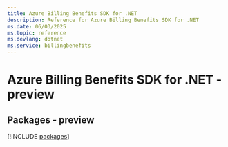 ```yaml
---
title: Azure Billing Benefits SDK for .NET
description: Reference for Azure Billing Benefits SDK for .NET
ms.date: 06/03/2025
ms.topic: reference
ms.devlang: dotnet
ms.service: billingbenefits
---
```

# Azure Billing Benefits SDK for .NET - preview
## Packages - preview
[!INCLUDE [packages](billing-benefits-index.md)]
